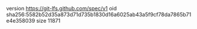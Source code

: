 version https://git-lfs.github.com/spec/v1
oid sha256:5582b52d35a873d71d735b1830d16a6025ab43a5f9cf78da7865b71e4e358039
size 11871
